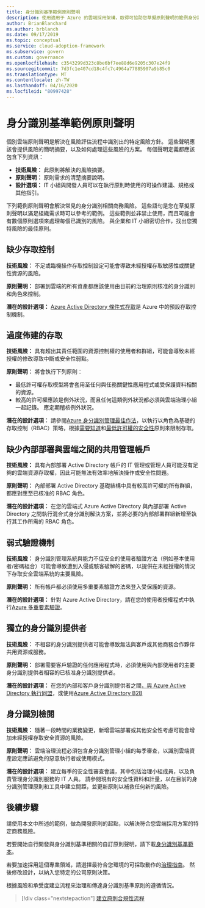 ```yaml
---
title: 身分識別基準範例原則聲明
description: 使用適用于 Azure 的雲端採用架構，取得可協助您草擬原則聲明的範例身分識別基準原則聲明。
author: BrianBlanchard
ms.author: brblanch
ms.date: 09/17/2019
ms.topic: conceptual
ms.service: cloud-adoption-framework
ms.subservice: govern
ms.custom: governance
ms.openlocfilehash: c3543299d323c8be6bf7ee88d6e9205c307e24f9
ms.sourcegitcommit: 7d3fc1e407cd18c4fc7c4964a77885907a9b85c0
ms.translationtype: MT
ms.contentlocale: zh-TW
ms.lasthandoff: 04/16/2020
ms.locfileid: "80997428"
---
```

# <a name="identity-baseline-sample-policy-statements"></a>身分識別基準範例原則聲明

個別雲端原則聲明是解決在風險評估流程中識別出的特定風險方針。 這些聲明應該會提供風險的簡明摘要，以及如何處理這些風險的方案。 每個聲明定義都應該包含下列資訊：

- **技術風險：** 此原則將解決的風險摘要。
- **原則聲明：** 原則需求的清楚摘要說明。
- **設計選項：** IT 小組與開發人員可以在執行原則時使用的可操作建議、規格或其他指引。

下列範例原則聲明會解決常見的身分識別相關商務風險。 這些語句是您在草擬原則聲明以滿足組織需求時可以參考的範例。 這些範例並非禁止使用，而且可能會有數個原則選項來處理每個已識別的風險。 與企業和 IT 小組密切合作，找出您獨特風險的最佳原則。

## <a name="lack-of-access-controls"></a>缺少存取控制

**技術風險：** 不足或臨機操作存取控制設定可能會導致未經授權存取敏感性或關鍵性資源的風險。

**原則聲明：** 部署到雲端的所有資產都應該使用由目前的治理原則核准的身分識別和角色來控制。

**潛在的設計選項：** [Azure Active Directory 條件式存取](https://docs.microsoft.com/azure/active-directory/conditional-access/overview)是 Azure 中的預設存取控制機制。

## <a name="overprovisioned-access"></a>過度佈建的存取

**技術風險：** 具有超出其責任範圍的資源控制權的使用者和群組，可能會導致未經授權的修改導致中斷或安全性弱點。

**原則聲明：** 將會執行下列原則：

- 最低許可權存取模型將會套用至任何與任務關鍵性應用程式或受保護資料相關的資源。
- 較高的許可權應該是例外狀況，而且任何這類例外狀況都必須與雲端治理小組一起記錄。 應定期稽核例外狀況。

**潛在的設計選項：** 請參閱[Azure 身分識別管理最佳作法](https://docs.microsoft.com/azure/security/fundamentals/identity-management-best-practices)，以執行以角色為基礎的存取控制（RBAC）策略，根據[需要知道](https://wikipedia.org/wiki/Need_to_know)和[最低許可權的安全性](https://wikipedia.org/wiki/Principle_of_least_privilege)原則來限制存取。

## <a name="lack-of-shared-management-accounts-between-on-premises-and-the-cloud"></a>缺少內部部署與雲端之間的共用管理帳戶

**技術風險：** 具有內部部署 Active Directory 帳戶的 IT 管理或管理人員可能沒有足夠的雲端資源存取權，因此可能無法有效率地解決操作或安全性問題。

**原則聲明：** 內部部署 Active Directory 基礎結構中具有較高許可權的所有群組，都應對應至已核准的 RBAC 角色。

**潛在的設計選項：** 在您的雲端式 Azure Active Directory 與內部部署 Active Directory 之間執行混合式身分識別解決方案，並將必要的內部部署群組新增至執行其工作所需的 RBAC 角色。

## <a name="weak-authentication-mechanisms"></a>弱式驗證機制

**技術風險：** 身分識別管理系統與能力不佳安全的使用者驗證方法（例如基本使用者/密碼組合）可能會導致遭到入侵或駭客破解的密碼，以提供在未經授權的情況下存取安全雲端系統的主要風險。

**原則聲明：** 所有帳戶都必須使用多重要素驗證方法來登入受保護的資源。

**潛在的設計選項：** 針對 Azure Active Directory，請在您的使用者授權程式中執行[Azure 多重要素驗證](https://docs.microsoft.com/azure/active-directory/authentication/concept-mfa-howitworks)。

## <a name="isolated-identity-providers"></a>獨立的身分識別提供者

**技術風險：** 不相容的身分識別提供者可能會導致無法與客戶或其他商務合作夥伴共用資源或服務。

**原則聲明：** 部署需要客戶驗證的任何應用程式時，必須使用與內部使用者的主要身分識別提供者相容的已核准身分識別提供者。

**潛在的設計選項：** 在您的內部和客戶身分識別提供者之間[，與 Azure Active Directory 執行同盟](https://docs.microsoft.com/azure/active-directory/hybrid/whatis-fed)，或使用[Azure Active Directory B2B](https://docs.microsoft.com/azure/active-directory/b2b/what-is-b2b)

## <a name="identity-reviews"></a>身分識別檢閱

**技術風險：** 隨著一段時間的業務變更，新增雲端部署或其他安全性考慮可能會增加未經授權存取安全資源的風險。

**原則聲明：** 雲端治理流程必須包含身分識別管理小組的每季審查，以識別雲端資產設定應該避免的惡意執行者或使用模式。

**潛在的設計選項：** 建立每季的安全性審查會議，其中包括治理小組成員，以及負責管理身分識別服務的 IT 人員。 請參閱現有的安全性資料和計量，以在目前的身分識別管理原則和工具中建立間距，並更新原則以補救任何新的風險。

## <a name="next-steps"></a>後續步驟

請使用本文中所述的範例，做為開發原則的起點，以解決符合您雲端採用方案的特定商務風險。

若要開始自行開發與身分識別基準相關的自訂原則聲明，請下載[身分識別基準範本](./template.md)。

若要加速採用這個專業領域，請選擇最符合您環境的可採取動作的[治理指南](../guides/index.md)。 然後修改設計，以納入您特定的公司原則決策。

根據風險和承受度建立流程來治理和傳達身分識別基準原則的遵循情況。

> [!div class="nextstepaction"]
> [建立原則合規性流程](./compliance-processes.md)
